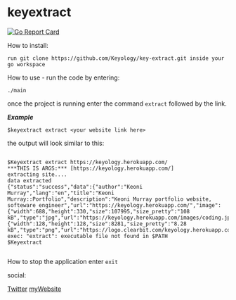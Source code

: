 # keyextract

[![Go Report Card](https://goreportcard.com/badge/github.com/Keyology/key-extract)](https://goreportcard.com/report/github.com/Keyology/key-extract)

How to install:

```
run git clone https://github.com/Keyology/key-extract.git inside your go workspace
```

How to use - run the code by entering:

`./main`

once the project is running enter the command `extract` followed by the link.

**_Example_**

```
$keyextract extract <your website link here>

```

the output will look similar to this:

```

$Keyextract extract https://keyology.herokuapp.com/
***THIS IS ARGS:*** [https://keyology.herokuapp.com/]
extracting site....
data extracted
{"status":"success","data":{"author":"Keoni Murray","lang":"en","title":"Keoni Murray::Portfolio","description":"Keoni Murray portfolio website, softeware engineer","url":"https://keyology.herokuapp.com/","image":{"width":688,"height":330,"size":107995,"size_pretty":"108 kB","type":"jpg","url":"https://keyology.herokuapp.com/images/coding.jpg"},"logo":{"width":128,"height":128,"size":8281,"size_pretty":"8.28 kB","type":"png","url":"https://logo.clearbit.com/keyology.herokuapp.com"}}}
exec: "extract": executable file not found in $PATH
$Keyextract


```

How to stop the application enter `exit`

social:

[Twitter](https://twitter.com/Keyology1)
[myWebsite](https://tinyurl.com/yc39f7f4)
